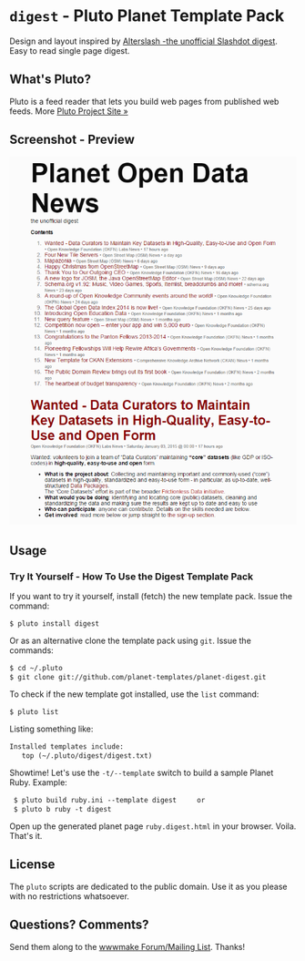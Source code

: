 # `digest` -  Pluto Planet Template Pack

Design and layout inspired by [Alterslash -the unofficial Slashdot digest](http://alterslash.org).
Easy to read single page digest.


## What's Pluto?

Pluto is a feed reader that lets you build web pages from published
web feeds. More [Pluto Project Site »](http://feedreader.github.io)

## Screenshot - Preview

![](screenshot.png)


## Usage

### Try It Yourself - How To Use the Digest Template Pack

If you want to try it yourself, install (fetch) the new template pack. Issue the command:

    $ pluto install digest

Or as an alternative clone the template pack using `git`. Issue the commands:

    $ cd ~/.pluto
    $ git clone git://github.com/planet-templates/planet-digest.git

To check if the new template got installed, use the `list` command:

    $ pluto list

Listing something like:

    Installed templates include:
       top (~/.pluto/digest/digest.txt)

Showtime! Let's use the `-t/--template` switch to build a sample Planet Ruby. Example:

     $ pluto build ruby.ini --template digest     or
     $ pluto b ruby -t digest

Open up the generated planet page `ruby.digest.html` in your browser. Voila. That's it.


## License

The `pluto` scripts are dedicated to the public domain.
Use it as you please with no restrictions whatsoever.

## Questions? Comments?

Send them along to the [wwwmake Forum/Mailing List](http://groups.google.com/group/wwwmake).
Thanks!
